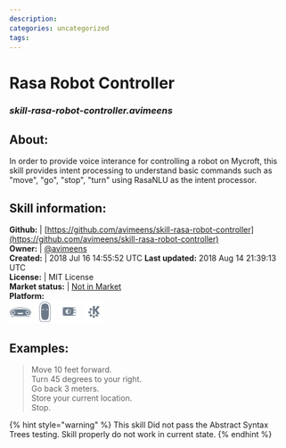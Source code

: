 ```yaml
--- 
description: 
categories: uncategorized   
tags:   
---
```


# Rasa Robot Controller  
### _skill-rasa-robot-controller.avimeens_  
## About:  
In order to provide voice interance for controlling a robot on Mycroft, this skill provides intent processing to understand basic commands such as "move", "go", "stop", "turn" using RasaNLU as the intent processor.

## Skill information:  
**Github:** | [https://github.com/avimeens/skill-rasa-robot-controller](https://github.com/avimeens/skill-rasa-robot-controller)  
**Owner:** | [@avimeens](https://github.com/avimeens)  
**Created:** | 2018 Jul 16 14:55:52 UTC  **Last updated:** 2018 Aug 14 21:39:13 UTC  
**License:** | MIT License  
**Market status:** | [Not in Market](https://market.mycroft.ai/skill/)  
**Platform:**  
 ![](../.gitbook/assets/mark-1-icon.png)  ![](../.gitbook/assets/mark-2-icon.png)  ![](../.gitbook/assets/picroft-icon.png)  ![](../.gitbook/assets/kde.png)   
## Examples:  
> Move 10 feet forward.  
> Turn 45 degrees to your right.  
> Go back 3 meters.  
> Store your current location.  
> Stop.  
  
{% hint style="warning" %}
This skill Did not pass the Abstract Syntax Trees testing. Skill properly do not work in current state.
{% endhint %}
